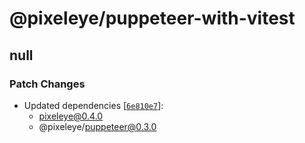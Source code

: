 # @pixeleye/puppeteer-with-vitest

## null

### Patch Changes

- Updated dependencies [[`6e810e7`](https://github.com/pixeleye-io/pixeleye/commit/6e810e7e2d52dbce4b296941926658763843256a)]:
  - pixeleye@0.4.0
  - @pixeleye/puppeteer@0.3.0
